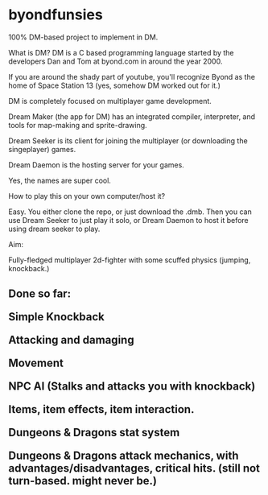 # byondfunsies
100% DM-based project to implement in DM.

What is DM? 
DM is a C based programming language started by the developers Dan and Tom at byond.com in around the year 2000. <p>
If you are around the shady part of youtube, you'll recognize Byond as the home of Space Station 13 (yes, somehow DM worked out for it.) <p>
DM is completely focused on multiplayer game development. <p>
Dream Maker (the app for DM) has an integrated compiler, interpreter, and tools for map-making and sprite-drawing. <p>
Dream Seeker is its client for joining the multiplayer (or downloading the singeplayer) games.<p>
Dream Daemon is the hosting server for your games. <p>
Yes, the names are super cool. <p>
How to play this on your own computer/host it? <p>
Easy. You either clone the repo, or just download the .dmb. Then you can use Dream Seeker to just play it solo, or Dream Daemon to host it before using dream seeker to play.

Aim:<p>
Fully-fledged multiplayer 2d-fighter with some scuffed physics (jumping, knockback.)

Done so far:<p>Simple Knockback<p>Attacking and damaging<p>Movement<p>NPC AI (Stalks and attacks you with knockback)<p>Items, item effects, item interaction.<p>Dungeons & Dragons stat system<p>Dungeons & Dragons attack mechanics, with advantages/disadvantages, critical hits. (still not turn-based. might never be.)
-

